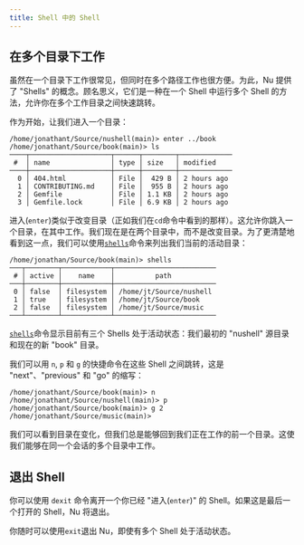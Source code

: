 ```yaml
---
title: Shell 中的 Shell
---
```


## 在多个目录下工作

虽然在一个目录下工作很常见，但同时在多个路径工作也很方便。为此，Nu 提供了 "Shells" 的概念。顾名思义，它们是一种在一个 Shell 中运行多个 Shell 的方法，允许你在多个工作目录之间快速跳转。

作为开始，让我们进入一个目录：

```nu
/home/jonathant/Source/nushell(main)> enter ../book
/home/jonathant/Source/book(main)> ls
────┬────────────────────┬──────┬────────┬─────────────
 #  │ name               │ type │ size   │ modified
────┼────────────────────┼──────┼────────┼─────────────
  0 │ 404.html           │ File │  429 B │ 2 hours ago
  1 │ CONTRIBUTING.md    │ File │  955 B │ 2 hours ago
  2 │ Gemfile            │ File │ 1.1 KB │ 2 hours ago
  3 │ Gemfile.lock       │ File │ 6.9 KB │ 2 hours ago
```

进入(`enter`)类似于改变目录（正如我们在`cd`命令中看到的那样）。这允许你跳入一个目录，在其中工作。我们现在是在两个目录中，而不是改变目录。为了更清楚地看到这一点，我们可以使用[`shells`](/commands/docs/shells.md)命令来列出我们当前的活动目录：

```nu
/home/jonathan/Source/book(main)> shells
───┬────────┬────────────┬─────────────────────────
 # │ active │    name    │          path
───┼────────┼────────────┼─────────────────────────
 0 │ false  │ filesystem │ /home/jt/Source/nushell
 1 │ true   │ filesystem │ /home/jt/Source/book
 2 │ false  │ filesystem │ /home/jt/Source/music
───┴────────┴────────────┴─────────────────────────

```

[`shells`](/commands/docs/shells.md)命令显示目前有三个 Shells 处于活动状态：我们最初的 "nushell" 源目录和现在的新 "book" 目录。

我们可以用 `n`, `p` 和 `g` 的快捷命令在这些 Shell 之间跳转，这是 "next"、"previous" 和 "go" 的缩写：

```
/home/jonathant/Source/book(main)> n
/home/jonathant/Source/nushell(main)> p
/home/jonathant/Source/book(main)> g 2
/home/jonathant/Source/music(main)>
```

我们可以看到目录在变化，但我们总是能够回到我们正在工作的前一个目录。这使我们能够在同一个会话的多个目录中工作。

## 退出 Shell

你可以使用 `dexit` 命令离开一个你已经 "进入(`enter`)" 的 Shell。如果这是最后一个打开的 Shell，Nu 将退出。

你随时可以使用`exit`退出 Nu，即使有多个 Shell 处于活动状态。
